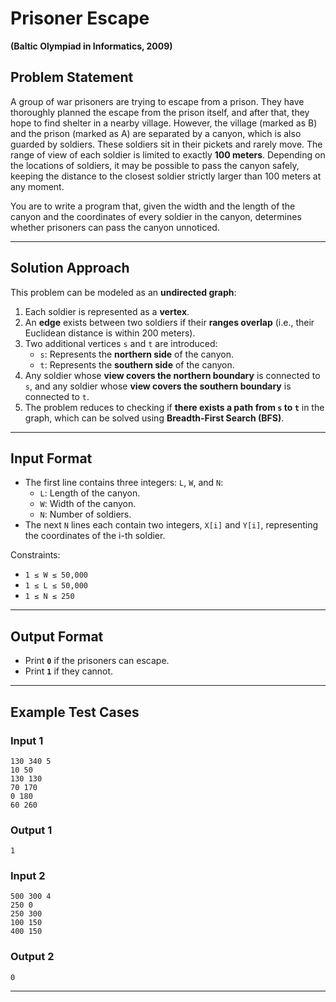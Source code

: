 # Prisoner Escape
**(Baltic Olympiad in Informatics, 2009)**

## Problem Statement
A group of war prisoners are trying to escape from a prison. They have thoroughly planned the escape from the prison itself, and after that, they hope to find shelter in a nearby village. However, the village (marked as B) and the prison (marked as A) are separated by a canyon, which is also guarded by soldiers. These soldiers sit in their pickets and rarely move. The range of view of each soldier is limited to exactly **100 meters**. Depending on the locations of soldiers, it may be possible to pass the canyon safely, keeping the distance to the closest soldier strictly larger than 100 meters at any moment.

You are to write a program that, given the width and the length of the canyon and the coordinates of every soldier in the canyon, determines whether prisoners can pass the canyon unnoticed.

---
## Solution Approach
This problem can be modeled as an **undirected graph**:
1. Each soldier is represented as a **vertex**.
2. An **edge** exists between two soldiers if their **ranges overlap** (i.e., their Euclidean distance is within 200 meters).
3. Two additional vertices `s` and `t` are introduced:
   - `s`: Represents the **northern side** of the canyon.
   - `t`: Represents the **southern side** of the canyon.
4. Any soldier whose **view covers the northern boundary** is connected to `s`, and any soldier whose **view covers the southern boundary** is connected to `t`.
5. The problem reduces to checking if **there exists a path from `s` to `t`** in the graph, which can be solved using **Breadth-First Search (BFS)**.

---
## Input Format
- The first line contains three integers: `L`, `W`, and `N`:
  - `L`: Length of the canyon.
  - `W`: Width of the canyon.
  - `N`: Number of soldiers.
- The next `N` lines each contain two integers, `X[i]` and `Y[i]`, representing the coordinates of the i-th soldier.

Constraints:
- `1 ≤ W ≤ 50,000`
- `1 ≤ L ≤ 50,000`
- `1 ≤ N ≤ 250`

---
## Output Format
- Print **`0`** if the prisoners can escape.
- Print **`1`** if they cannot.

---
## Example Test Cases
### **Input 1**
```
130 340 5
10 50
130 130
70 170
0 180
60 260
```
### **Output 1**
```
1
```

### **Input 2**
```
500 300 4
250 0
250 300
100 150
400 150
```
### **Output 2**
```
0
```

---


